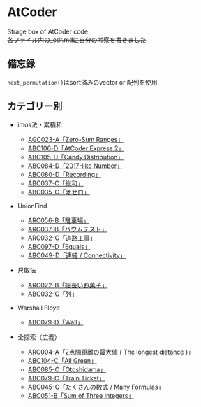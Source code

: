 # AtCoder
Strage box of AtCoder code  
~~各ファイル内の_cdr.mdに自分の考察を書きました~~  
  
## 備忘録  
`next_permutation()`はsort済みのvector or 配列を使用  
  
## カテゴリー別  
- imos法・累積和  
    - [AGC023-A「Zero-Sum Ranges」](https://beta.atcoder.jp/contests/agc023/tasks/agc023_a)  
    - [ABC106-D「AtCoder Express 2」](https://beta.atcoder.jp/contests/abc106/tasks/abc106_d)
    - [ABC105-D「Candy Distribution」](https://beta.atcoder.jp/contests/abc105/tasks/abc105_d)  
    - [ABC084-D「2017-like Number」](https://beta.atcoder.jp/contests/abc084/tasks/abc084_d)  
    - [ABC080-D「Recording」](https://beta.atcoder.jp/contests/abc080/tasks/abc080_d)  
    - [ABC037-C「総和」](https://beta.atcoder.jp/contests/abc037/tasks/abc037_c)  
    - [ABC035-C「オセロ」](https://beta.atcoder.jp/contests/abc035/tasks/abc035_c)  
  
- UnionFind  
    - [ARC056-B「駐車場」](https://beta.atcoder.jp/contests/arc056/tasks/arc056_b)  
    - [ARC037-B「バウムテスト」](https://beta.atcoder.jp/contests/arc037/tasks/arc037_b)  
    - [ARC032-C「道路工事」](https://beta.atcoder.jp/contests/arc032/tasks/arc032_2)  
    - [ABC097-D「Equals」](https://beta.atcoder.jp/contests/abc097/tasks/arc097_b)  
    - [ABC049-D「連結 / Connectivity」](https://beta.atcoder.jp/contests/abc049/tasks/arc065_b)  
  
- 尺取法  
    - [ARC022-B「細長いお菓子」](https://beta.atcoder.jp/contests/arc022/tasks/arc022_2)  
    - [ABC032-C「列」](https://beta.atcoder.jp/contests/abc032/tasks/abc032_c)  
  
- Warshall Floyd  
    - [ABC079-D「Wall」](https://beta.atcoder.jp/contests/abc079/tasks/abc079_d)  
  
- 全探索（広義）  
    - [ARC004-A「2点間距離の最大値 ( The longest distance )」](https://beta.atcoder.jp/contests/arc004/tasks/arc004_1)  
    - [ABC104-C「All Green」](https://beta.atcoder.jp/contests/abc104/tasks/abc104_c)  
    - [ABC085-C「Otoshidama」](https://beta.atcoder.jp/contests/abc085/tasks/abc085_c) 
    - [ABC079-C「Train Ticket」](https://beta.atcoder.jp/contests/abc079/tasks/abc079_c)  
    - [ABC045-C「たくさんの数式 / Many Formulas」](https://beta.atcoder.jp/contests/abc045/tasks/arc061_a)  
    - [ABC051-B「Sum of Three Integers」](https://beta.atcoder.jp/contests/abc051/tasks/abc051_b)  